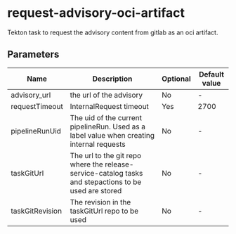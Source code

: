 # request-advisory-oci-artifact

Tekton task to request the advisory content from gitlab as an oci artifact.

## Parameters

| Name             | Description                                                                                           | Optional | Default value |
|------------------|-------------------------------------------------------------------------------------------------------|----------|---------------|
| advisory_url     | the url of the advisory                                                                               | No       | -             |
| requestTimeout   | InternalRequest timeout                                                                               | Yes      | 2700          |
| pipelineRunUid   | The uid of the current pipelineRun. Used as a label value when creating internal requests             | No       | -             |  
| taskGitUrl       | The url to the git repo where the release-service-catalog tasks and stepactions to be used are stored | No       | -             |
| taskGitRevision  | The revision in the taskGitUrl repo to be used                                                        | No       | -             |  

